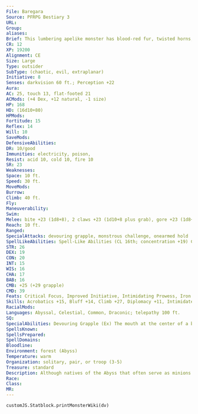 ```yaml
---
File: Baregara
Source: PFRPG Bestiary 3
URL: 
Group: 
aliases: 
Brief: This lumbering apelike monster has blood-red fur, twisted horns, and a hideous fanged orifice set in the center of its chest.
CR: 12
XP: 19200
Alignment: CE
Size: Large
Type: outsider
SubType: (chaotic, evil, extraplanar)
Initiative: 8
Senses: darkvision 60 ft.; Perception +22
Aura: 
AC: 25, touch 13, flat-footed 21
ACMods: (+4 Dex, +12 natural, -1 size)
HP: 168
HD: (16d10+80)
HPMods: 
Fortitude: 15
Reflex: 14
Will: 10
SaveMods: 
DefensiveAbilities: 
DR: 10/good
Immunities: electricity, poison,
Resist: acid 10, cold 10, fire 10
SR: 23
Weaknesses: 
Space: 10 ft.
Speed: 30 ft.
MoveMods: 
Burrow: 
Climb: 40 ft.
Fly: 
Maneuverability: 
Swim: 
Melee: bite +23 (1d8+8), 2 claws +23 (1d10+8 plus grab), gore +23 (1d8+8)
Reach: 10 ft.
Ranged: 
SpecialAttacks: devouring grapple, monstrous challenge, onearmed hold
SpellLikeAbilities: Spell-Like Abilities (CL 16th; concentration +19) Constant-see invisibility At Will-dispel magic, teleport (self plus 50 lbs. of objects only) 3/day-quickened hold person (DC 16) 1/day-summon (level 4, 1d4 dire apes 50% or 1d2 girallons 35%), unholy blight (DC 17)
STR: 26
DEX: 19
CON: 20
INT: 15
WIS: 16
CHA: 17
BAB: 16
CMB: +25 (+29 grapple)
CMD: 39
Feats: Critical Focus, Improved Initiative, Intimidating Prowess, Iron Will, Power Attack, Quicken Spell-Like Ability (hold person), Step Up, Throw Anything
Skills: Acrobatics +15, Bluff +14, Climb +27, Diplomacy +11, Intimidate +30, Knowledge (nature) +10, Knowledge (planes) +13, Perception +22, Sense Motive +14, Stealth +19, Survival +19, Swim +16
RacialMods: 
Languages: Abyssal, Celestial, Common, Draconic; telepathy 100 ft.
SQ: 
SpecialAbilities: Devouring Grapple (Ex) The mouth at the center of a baregara's chest automatically deals 2d8+4 points of damage per round to any creature the baregara successfully grapples. Monstrous Challenge (Su) As a standard action, a baregara can make an Intimidate check to demoralize an opponent. If this check is successful, the baregara surges with power and gains a +4 enhancement bonus to Strength and Constitution for 10 minutes. This ability is usable three times per day. One-Armed Hold (Ex) A baregara's huge arms allow it to initiate and maintain a grapple without the standard -4 penalty for not having both hands free.
SpellsKnown: 
SpellsPrepared: 
SpellDomains: 
Bloodline: 
Environment: forest (Abyss)
Temperature: warm
Organization: solitary, pair, or troop (3-5)
Treasure: standard
Description: Although natives of the Abyss that often serve as minions for powerful demons or demon lords, baregaras are not in fact demons themselves. Some scholars classify them as "proto-demons"-monsters like bebiliths or xacabras that could perhaps someday complete their supernatural evolution into full demonic glory, but that have not quite yet reached that end. Of course, to the baregara's victims, these debates are incidental. In the Abyss, baregaras form small troops just like the apes of the Material Plane. These troops are led by the strongest fighter or an individual anointed by a powerful demon the baregara troop serves. Rivalries between troops are part of a complex hierarchy that is all but incomprehensible to non-baregaras, but planar scholars have observed that all baregaras take trophies from notable kills, and that these grisly mementos play some role in establishing the convoluted social standing of the troop leaders and their followers. Even when knuckle-walking on their enormous hands, baregaras stand over 12 feet high when measured to the top of their horns, and their dense bodies can weigh up to 1,500 pounds.
Race: 
Class: 
MR: 
---
```

```dataviewjs
customJS.Statblock.printMonsterWiki(dv)
```
